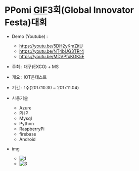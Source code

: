 # PPomi [GIF](http://gifesta.com)3회(Global Innovator Festa)대회

- Demo (Youtube) : 
    - https://youtu.be/5DH2yKmZitU
	- https://youtu.be/NT4bUG3TRr4
	- https://youtu.be/MDVPfxKGK5E

- 주최 : 대구(EXCO) + MS
- 개요 : IOT콘테스트
- 기간 : 1주(2017.10.30 ~ 2017.11.04)

- 사용기술
    - Azure
    - PHP
    - Mysql
    - Python
    - RaspberryPi
    - firebase
    - Android
 
- img
    - ![1](./1.jpg)<br>
    - ![3](./3.jpg)
